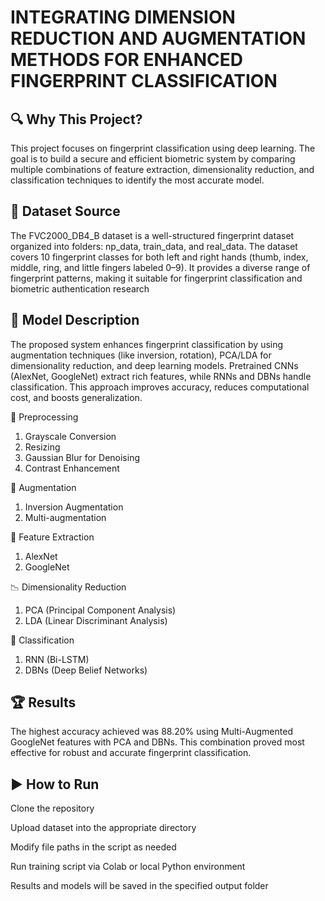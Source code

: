# INTEGRATING DIMENSION REDUCTION AND AUGMENTATION METHODS FOR ENHANCED FINGERPRINT CLASSIFICATION

## 🔍 Why This Project?
  This project focuses on fingerprint classification using deep learning. The goal is to build a secure and efficient biometric system by comparing multiple combinations of feature extraction, dimensionality reduction, and classification techniques to identify the most accurate model.

## 📂 Dataset Source
  The FVC2000_DB4_B dataset is a well-structured fingerprint dataset organized into folders: np_data, train_data, and real_data. The dataset covers 10 fingerprint classes for both left and right hands (thumb, index, middle, ring, and little fingers labeled 0–9). It provides a diverse range of fingerprint patterns, making it suitable for fingerprint classification and biometric authentication research

## 🧠 Model Description
  The proposed system enhances fingerprint classification by using augmentation techniques (like inversion, rotation), PCA/LDA for dimensionality reduction, and deep learning models. Pretrained CNNs (AlexNet, GoogleNet) extract rich features, while RNNs and DBNs handle classification. This approach improves accuracy, reduces computational cost, and boosts generalization.

🔧 Preprocessing
  1. Grayscale Conversion
  2. Resizing
  3. Gaussian Blur for Denoising
  4. Contrast Enhancement

🔁 Augmentation
  1. Inversion Augmentation
  2. Multi-augmentation

📐 Feature Extraction
  1. AlexNet
  2. GoogleNet 

📉 Dimensionality Reduction
  1. PCA (Principal Component Analysis)
  2. LDA (Linear Discriminant Analysis)

🧮 Classification
  1. RNN (Bi-LSTM)
  2. DBNs (Deep Belief Networks)

## 🏆 Results
  The highest accuracy achieved was 88.20% using Multi-Augmented GoogleNet features with PCA and DBNs. This combination proved most effective for robust and accurate fingerprint classification.

## ▶️ How to Run
Clone the repository

Upload dataset into the appropriate directory

Modify file paths in the script as needed

Run training script via Colab or local Python environment

Results and models will be saved in the specified output folder
